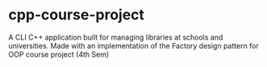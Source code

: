 # cpp-course-project
A CLI C++ application built for managing libraries at schools and universities. Made with an implementation of the Factory design pattern for OOP course project (4th Sem)
